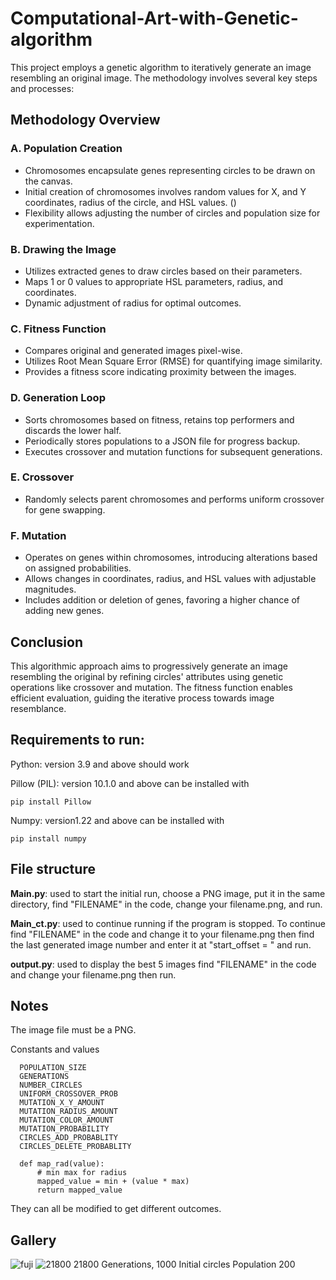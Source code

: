 # Computational-Art-with-Genetic-algorithm


This project employs a genetic algorithm to iteratively generate an image resembling an original image. The methodology involves several key steps and processes:

## Methodology Overview

### A. Population Creation
- Chromosomes encapsulate genes representing circles to be drawn on the canvas.
- Initial creation of chromosomes involves random values for X, and Y coordinates, radius of the circle, and HSL values. ()
- Flexibility allows adjusting the number of circles and population size for experimentation.

### B. Drawing the Image
- Utilizes extracted genes to draw circles based on their parameters.
- Maps 1 or 0 values to appropriate HSL parameters, radius, and coordinates.
- Dynamic adjustment of radius for optimal outcomes.

### C. Fitness Function
- Compares original and generated images pixel-wise.
- Utilizes Root Mean Square Error (RMSE) for quantifying image similarity.
- Provides a fitness score indicating proximity between the images.

### D. Generation Loop
- Sorts chromosomes based on fitness, retains top performers and discards the lower half.
- Periodically stores populations to a JSON file for progress backup.
- Executes crossover and mutation functions for subsequent generations.

### E. Crossover
- Randomly selects parent chromosomes and performs uniform crossover for gene swapping.

### F. Mutation
- Operates on genes within chromosomes, introducing alterations based on assigned probabilities.
- Allows changes in coordinates, radius, and HSL values with adjustable magnitudes.
- Includes addition or deletion of genes, favoring a higher chance of adding new genes.

## Conclusion
This algorithmic approach aims to progressively generate an image resembling the original by refining circles' attributes using genetic operations like crossover and mutation. The fitness function enables efficient evaluation, guiding the iterative process towards image resemblance.


## Requirements to run: 
Python: version 3.9 and above should work

Pillow (PIL): version 10.1.0 and above can be installed with
```
pip install Pillow
```
Numpy: version1.22 and above can be installed with
```
pip install numpy
```

## File structure
**Main.py**: used to start the initial run, choose a PNG image, put it in the same directory, find "FILENAME" in the code, change your filename.png, and run.

**Main_ct.py**: used to continue running if the program is stopped. To continue find "FILENAME" in the code and change it to your filename.png then find the last generated image number and enter it at "start_offset = " and run.

**output.py**: used to display the best 5 images find "FILENAME" in the code and change your filename.png then run.

## Notes 

The image file must be a PNG.

Constants and values 
```
  POPULATION_SIZE
  GENERATIONS
  NUMBER_CIRCLES
  UNIFORM_CROSSOVER_PROB
  MUTATION_X_Y_AMOUNT
  MUTATION_RADIUS_AMOUNT
  MUTATION_COLOR_AMOUNT
  MUTATION_PROBABILITY
  CIRCLES_ADD_PROBABLITY
  CIRCLES_DELETE_PROBABLITY

  def map_rad(value):
      # min max for radius
      mapped_value = min + (value * max)
      return mapped_value
```
They can all be modified to get different outcomes.
## Gallery
![fuji](https://github.com/ZionC27/Computational-Art-with-Genetic-algorithm/assets/56661548/8df77624-816e-48e1-85e5-7beb0b83880b)
![21800](https://github.com/ZionC27/Computational-Art-with-Genetic-algorithm/assets/56661548/a167c99a-2d5a-41b7-9800-391bd6164578)
21800 Generations, 1000 Initial circles Population 200
